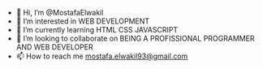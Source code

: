 - 👋 Hi, I’m @MostafaElwakil
- 👀 I’m interested in WEB DEVELOPMENT 
- 🌱 I’m currently learning HTML CSS JAVASCRIPT 
- 💞️ I’m looking to collaborate on BEING A PROFISSIONAL PROGRAMMER AND WEB DEVELOPER 
- 📫 How to reach me mostafa.elwakil93@gmail.com

<!---
MostafaElwakil/MostafaElwakil is a ✨ special ✨ repository because its `README.md` (this file) appears on your GitHub profile.
You can click the Preview link to take a look at your changes.
--->
